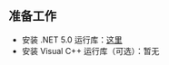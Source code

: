 <!-- zh-CN/quickstart.md -->

## 准备工作
- 安装 .NET 5.0 运行库：[这里](https://dotnet.microsoft.com/download/dotnet/thank-you/runtime-desktop-5.0.7-windows-x64-installer)
- 安装 Visual C++ 运行库（可选）：暂无
